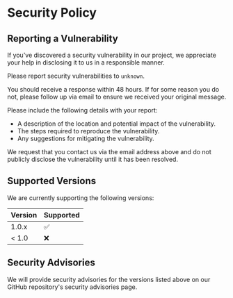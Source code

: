 # Security Policy

## Reporting a Vulnerability

If you've discovered a security vulnerability in our project, we appreciate your help in disclosing it to us in a responsible manner.

Please report security vulnerabilities to `unknown`.

You should receive a response within 48 hours. If for some reason you do not, please follow up via email to ensure we received your original message.

Please include the following details with your report:

- A description of the location and potential impact of the vulnerability.
- The steps required to reproduce the vulnerability.
- Any suggestions for mitigating the vulnerability.

We request that you contact us via the email address above and do not publicly disclose the vulnerability until it has been resolved.

## Supported Versions

We are currently supporting the following versions:

| Version | Supported          |
| ------- | ------------------ |
| 1.0.x   | :white_check_mark: |
| < 1.0   | :x:                |

## Security Advisories

We will provide security advisories for the versions listed above on our GitHub repository's security advisories page.
